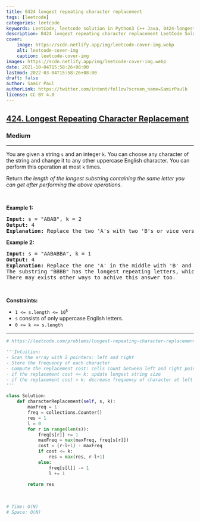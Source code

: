 ```yaml
---
title: 0424 longest repeating character replacement
tags: [leetcode]
categories: leetcode
keywords: LeetCode, leetcode solution in Python3 C++ Java, 0424-longest-repeating-character-replacement solution
description: 0424 longest repeating character replacement LeetCode Solution Explained
cover:
    image: https://scdn.netlify.app/img/leetcode-cover-img.webp
    alt: leetcode-cover-img
    caption: leetcode-cover-img
images: https://scdn.netlify.app/img/leetcode-cover-img.webp
date: 2021-10-04T15:58:26+08:00
lastmod: 2022-03-04T15:58:26+08:00
draft: false
author: Samir Paul
authorLink: https://twitter.com/intent/follow?screen_name=SamirPaulb
license: CC BY 4.0
---
```



<h2><a href="https://leetcode.com/problems/longest-repeating-character-replacement/">424. Longest Repeating Character Replacement</a></h2><h3>Medium</h3><hr><div><p>You are given a string <code>s</code> and an integer <code>k</code>. You can choose any character of the string and change it to any other uppercase English character. You can perform this operation at most <code>k</code> times.</p>

<p>Return <em>the length of the longest substring containing the same letter you can get after performing the above operations</em>.</p>

<p>&nbsp;</p>
<p><strong class="example">Example 1:</strong></p>

<pre><strong>Input:</strong> s = "ABAB", k = 2
<strong>Output:</strong> 4
<strong>Explanation:</strong> Replace the two 'A's with two 'B's or vice versa.
</pre>

<p><strong class="example">Example 2:</strong></p>

<pre><strong>Input:</strong> s = "AABABBA", k = 1
<strong>Output:</strong> 4
<strong>Explanation:</strong> Replace the one 'A' in the middle with 'B' and form "AABBBBA".
The substring "BBBB" has the longest repeating letters, which is 4.
There may exists other ways to achive this answer too.</pre>

<p>&nbsp;</p>
<p><strong>Constraints:</strong></p>

<ul>
	<li><code>1 &lt;= s.length &lt;= 10<sup>5</sup></code></li>
	<li><code>s</code> consists of only uppercase English letters.</li>
	<li><code>0 &lt;= k &lt;= s.length</code></li>
</ul>
</div>

---




```python
# https://leetcode.com/problems/longest-repeating-character-replacement/

'''Intuition:
- Scan the array with 2 pointers: left and right
- Store the frequency of each character
- Compute the replacement cost: cells count between left and right pointers - the highest frequency
- if the replacement cost <= k: update longest string size
- if the replacement cost > k: decrease frequency of character at left pointer; increase left pointer and repeat.
'''

class Solution:
    def characterReplacement(self, s, k):
        maxFreq = 1
        freq = collections.Counter()
        res = 1
        l = 0
        for r in range(len(s)):
            freq[s[r]] += 1
            maxFreq = max(maxFreq, freq[s[r]])
            cost = (r-l+1) - maxFreq
            if cost <= k:
                res = max(res, r-l+1)
            else:
                freq[s[l]] -= 1
                l += 1
        
        return res
    
    
    
# Time: O(N)
# Space: O(N)
```
